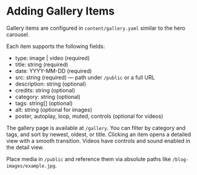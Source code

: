 # Adding Gallery Items

Gallery items are configured in `content/gallery.yaml` similar to the hero carousel.

Each item supports the following fields:

- type: image | video (required)
- title: string (required)
- date: YYYY-MM-DD (required)
- src: string (required) — path under `/public` or a full URL
- description: string (optional)
- credits: string (optional)
- category: string (optional)
- tags: string[] (optional)
- alt: string (optional for images)
- poster, autoplay, loop, muted, controls (optional for videos)

The gallery page is available at `/gallery`. You can filter by category and tags, and sort by newest, oldest, or title. Clicking an item opens a detailed view with a smooth transition. Videos have controls and sound enabled in the detail view.

Place media in `/public` and reference them via absolute paths like `/blog-images/example.jpg`.